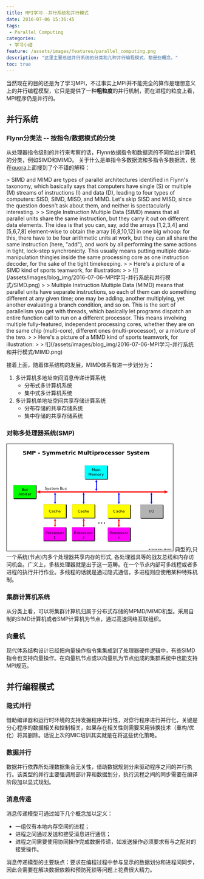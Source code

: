 ```yaml
---
title: MPI学习--并行系统和并行模式
date: 2016-07-06 15:36:45
tags:
 - Parallel Computing
categories:
 - 学习小结
feature: /assets/images/features/parallel_computing.png
description: "这里主要总结并行系统的分类和几种并行编程模式，都是些概念。"
toc: true
---
```

当然现在的目的还是为了学习MPI，不过事实上MPI并不能完全的算作是理想意义上的并行编程模型，它只是提供了一种**粗粒度**的并行机制，而在进程的粒度上看，MPI程序仍是并行的。

## 并行系统
### Flynn分类法 -- 按指令/数据模式的分类
从处理器指令级别的并行来考察的话，Flynn依据指令和数据流的不同给出计算机的分类，例如SIMD和MIMD。
关于什么是单指令多数据流和多指令多数据流，我在[quora](https://www.quora.com/Parallel-Computing-What-is-the-difference-between-SIMD-and-MIMD)上面搜到了个不错的解释：
<p>
> SIMD and MIMD are types of parallel architectures identified in Flynn's taxonomy, which basically says that computers have single (S) or multiple (M) streams of instructions (I) and data (D), leading to four types of computers: SISD, SIMD, MISD, and MIMD. Let's skip SISD and MISD, since the question doesn't ask about them, and neither is spectacularly interesting.
<!-- more -->
> 
> Single Instruction Multiple Data (SIMD) means that all parallel units share the same instruction, but they carry it out on different data elements. The idea is that you can, say, add the arrays [1,2,3,4] and [5,6,7,8] element-wise to obtain the array [6,8,10,12] in one big whoop: for this, there have to be four arithmetic units at work, but they can all share the same instruction (here, "add"), and work by all performing the same actions in tight, lock-step synchronicity. This usually means putting multiple data-manipulation thingies inside the same processing core as one instruction decoder, for the sake of the tight timekeeping.
> 
> Here's a picture of a SIMD kind of sports teamwork, for illustration:
> 
> ![](/assets/images/blog_img/2016-07-06-MPI学习-并行系统和并行模式/SIMD.png)
> 
> Multiple Instruction Multiple Data (MIMD) means that parallel units have separate instructions, so each of them can do something different at any given time; one may be adding, another multiplying, yet another evaluating a branch condition, and so on. This is the sort of parallelism you get with threads, which basically let programs dispatch an entire function call to run on a different processor. This means involving multiple fully-featured, independent processing cores, whether they are on the same chip (multi-core), different ones (multi-processor), or a mixture of the two.
> 
> Here's a picture of a MIMD kind of sports teamwork, for illustration:
> 
> ![](/assets/images/blog_img/2016-07-06-MPI学习-并行系统和并行模式/MIMD.png)

接着上面，随着体系结构的发展，MIMD体系有进一步划分为：
1. 多计算机多地址空间消息传递计算系统
    - 分布式多计算机系统
    - 集中式多计算机系统
2. 多计算机单地址空间共享存储计算系统
    - 分布存储的共享存储系统
    - 集中存储的共享存储系统

### 对称多处理器系统(SMP)
![](/assets/images/blog_img/2016-07-06-MPI学习-并行系统和并行模式/SMP.png)
典型的,只一个系统(节点)内多个处理器共享内存的形式, 各处理器具等的战友总线和内存访问机会。广义上，多核处理器就是出于这一范畴。在一个节点内部可多线程或者多进程的执行并行作业。多线程的话就是通过隐式通信，多进程则应使用某种特殊机制。

### 集群计算机系统
从分类上看，可以将集群计算机归属于分布式存储的MPMD/MIMD机型。采用自制的SIMD计算机或者SMP计算机为节点，通过高速网络互联组织。

### 向量机
现代体系结构设计已经把向量操作指令集集成到了处理器硬件逻辑中，有些SIMD指令也支持向量操作。在向量机节点或以向量机为节点组成的集群系统中也能支持MPI规范。

## 并行编程模式
### 隐式并行
借助编译器和运行时环境的支持发掘程序并行性，对穿行程序进行并行化，关键是分心程序的数据相关和控制相关，如果存在相关性则需要采用转换技术（重构/优化）将其删除。话说上次的MIC培训其实就是在将这些优化策略。

### 数据并行
数据并行依靠所处理数据集合无关性，借助数据规划分来驱动程序之间的并行执行。该类型的并行主要强调局部计算和数据划分，执行流程之间的同步需要在编译阶段加以显式规划。

### 消息传递
消息传递模型可通过如下几个概念加以定义：
- 一组仅有本地内存空间的进程；
- 进程之间通过发送和接受消息进行通信；
- 进程之间需要使用协同操作完成数据传递，如发送操作必须要求有与之配对的接受操作。

消息传递模型的主要缺点：要求在编程过程中参与显示的数据划分和进程间同步，因此会需要在解决数据依赖和预防死锁等问题上花费很大精力。
